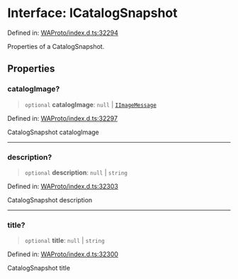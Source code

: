 # Interface: ICatalogSnapshot

Defined in: [WAProto/index.d.ts:32294](https://github.com/Fokusdotid/bail/blob/0fe6346a5ff68a74eb71890335c982b44e2da604/WAProto/index.d.ts#L32294)

Properties of a CatalogSnapshot.

## Properties

### catalogImage?

> `optional` **catalogImage**: `null` \| [`IImageMessage`](../../../interfaces/IImageMessage.md)

Defined in: [WAProto/index.d.ts:32297](https://github.com/Fokusdotid/bail/blob/0fe6346a5ff68a74eb71890335c982b44e2da604/WAProto/index.d.ts#L32297)

CatalogSnapshot catalogImage

***

### description?

> `optional` **description**: `null` \| `string`

Defined in: [WAProto/index.d.ts:32303](https://github.com/Fokusdotid/bail/blob/0fe6346a5ff68a74eb71890335c982b44e2da604/WAProto/index.d.ts#L32303)

CatalogSnapshot description

***

### title?

> `optional` **title**: `null` \| `string`

Defined in: [WAProto/index.d.ts:32300](https://github.com/Fokusdotid/bail/blob/0fe6346a5ff68a74eb71890335c982b44e2da604/WAProto/index.d.ts#L32300)

CatalogSnapshot title
